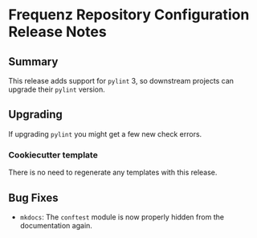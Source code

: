 # Frequenz Repository Configuration Release Notes

## Summary

This release adds support for `pylint` 3, so downstream projects can upgrade their `pylint` version.

## Upgrading

If upgrading `pylint` you might get a few new check errors.

### Cookiecutter template

There is no need to regenerate any templates with this release.

## Bug Fixes

- `mkdocs`: The `conftest` module is now properly hidden from the documentation again.
